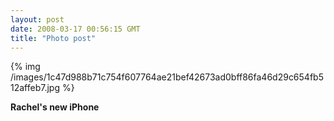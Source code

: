 ```yaml
---
layout: post
date: 2008-03-17 00:56:15 GMT
title: "Photo post"
---
```

{% img /images/1c47d988b71c754f607764ae21bef42673ad0bff86fa46d29c654fb512affeb7.jpg %}

<b>Rachel's new iPhone</b>